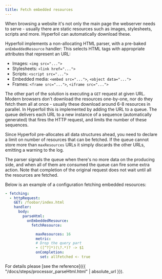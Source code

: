 ```yaml
---
title: Fetch embedded resources
---
```

When browsing a website it's not only the main page the webserver needs to serve - usually there are static resources such as images, stylesheets, scripts and more. Hyperfoil can automatically download these.

Hyperfoil implements a non-allocating HTML parser, with a pre-baked `onEmbeddedResource` handler: This selects HTML tags with appropriate attributes that represent an URL:

* Images: `<img src="...">`
* Stylesheets: `<link href="...">`
* Scripts: `<script src="...">`
* Embedded media: `<embed src="...">`, `<object data="...">`
* Frames: `<frame src="...">`, `<iframe src="...">`

The other part of the solution is executing a `GET` request at given URL. Modern browsers don't download the resources one-by-one, nor do they fetch them all at once - usually these download around 6-8 resources in parallel. In Hyperfoil this is implemented by adding the URL to a queue. The queue delivers each URL to a new instance of a sequence (automatically generated) that fires the HTTP request, and limits the number of these sequences.

Since Hyperfoil pre-allocates all data structures ahead, you need to declare a limit on number of resources that can be fetched. If the queue cannot store more than `maxResources` URLs it simply discards the other URLs, emitting a warning to the log.

The parser signals the queue when there's no more data on the producing side, and when all of them are consumed the queue can fire some extra action. Note that completion of the original request does not wait until all the resources are fetched.

Below is an example of a configuration fetching embedded resources:

```yaml
- fetching:
  - httpRequest:
    GET: /foobar/index.html
    handler:
      body:
        parseHtml:
          onEmbeddedResource:
            fetchResource:

              maxResources: 16
              metric:
              # Drop the query part
              - ([^?]*)(\?.*)? -> $1
              onCompletion:
                set: allFetched <- true
```

For details please [see the reference]({{ "/docs/steps/processor_parseHtml.html" | absolute_url }}).